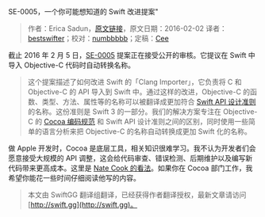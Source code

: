 SE-0005，一个你可能想知道的 Swift 改进提案"

> 作者：Erica Sadun，[原文链接](http://ericasadun.com/2016/02/02/se-0005-the-one-swift-evolution-proposal-youll-want-to-know-about/)，原文日期：2016-02-02
> 译者：[bestswifter](http://bestswifter.com)；校对：[numbbbbb](http://numbbbbb.com/)；定稿：[Cee](https://github.com/Cee)
  









截止 2016 年 2 月 5 日，[SE-0005](https://github.com/apple/swift-evolution/blob/master/proposals/0005-objective-c-name-translation.md) 提案正在接受公开的审核。它提议在 Swift 中导入 Objective-C 代码时自动转换名称。



> 这个提案描述了如何改进 Swift 的「Clang Importer」，它负责将 C 和 Objective-C 的 API 导入到 Swift 中。通过这样的改进，Objective-C 的函数、类型、方法、属性等的名称可以被翻译成更加符合 [Swift API 设计准则](https://swift.org/documentation/api-design-guidelines/)的名称。这份准则是 Swift 3 的一部分。我们的解决方案专注在 Objective-C 的 [Cocoa 编码规范](https://developer.apple.com/library/mac/documentation/Cocoa/Conceptual/CodingGuidelines/CodingGuidelines.html) 和 Swift API 设计准则之间的区别，同时使用一些简单的语言分析来把 Objective-C 的名称自动转换成更加 Swift 化的名称。


做 Apple 开发时，Cocoa 是底层工具，相关知识很难学习。我不认为开发者们会愿意接受大规模的 API 调整，这会给代码审查、错误检测、后期维护以及编写新代码带来更高成本。这里是 [Nate Cook 的看法](http://article.gmane.org/gmane.comp.lang.swift.evolution/5503/match=nate+cook)。如果你在 Cocoa 部门工作，我希望你能花一些时间仔细阅读他写的内容。
> 本文由 SwiftGG 翻译组翻译，已经获得作者翻译授权，最新文章请访问 [http://swift.gg](http://swift.gg)。